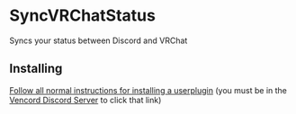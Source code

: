 # SyncVRChatStatus

Syncs your status between Discord and VRChat

## Installing

[Follow all normal instructions for installing a userplugin](https://discord.com/channels/1015060230222131221/1257038407503446176) (you must be in the [Vencord Discord Server](https://discord.gg/vencord) to click that link)
